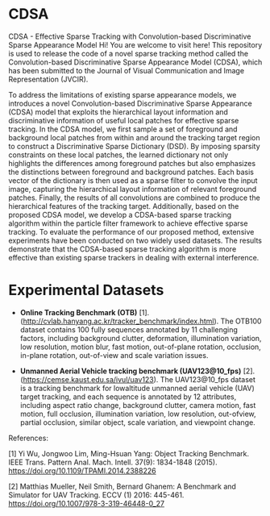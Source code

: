 # CDSA
CDSA - Effective Sparse Tracking with Convolution-based Discriminative Sparse Appearance Model
Hi! You are welcome to visit here! This repository is used to release the code of a novel sparse tracking method called the Convolution-based Discriminative Sparse Appearance Model (CDSA), which has been submitted to the Journal of Visual Communication and Image Representation (JVCIR).

To address the limitations of existing sparse appearance models, we introduces a novel Convolution-based Discriminative Sparse Appearance (CDSA) model that exploits the hierarchical layout information and discriminative information of useful local patches for effective sparse tracking. In the CDSA model, we first sample a set of foreground and background local patches from within and around the tracking target region to construct a Discriminative Sparse Dictionary (DSD). By imposing sparsity constraints on these local patches, the learned dictionary not only highlights the differences among foreground patches but also emphasizes the distinctions between foreground and background patches. Each basis vector of the dictionary is then used as a sparse filter to convolve the input image, capturing the hierarchical layout information of relevant foreground patches. Finally, the results of all convolutions are combined to produce the hierarchical features of the tracking target. Additionally, based on the proposed CDSA model, we develop a CDSA-based sparse tracking algorithm within the particle filter framework to achieve effective sparse tracking. To evaluate the performance of our proposed method, extensive experiments have been conducted on two widely used datasets. The results demonstrate that the CDSA-based sparse tracking algorithm is more effective than existing sparse trackers in dealing with external interference. 

# Experimental Datasets
* **Online Tracking Benchmark (OTB)** [1]. (http://cvlab.hanyang.ac.kr/tracker_benchmark/index.html). The OTB100 dataset contains 100 fully sequences annotated by 11 challenging factors, including background clutter, deformation, illumination variation, low resolution, motion blur, fast motion, out-of-plane rotation, occlusion, in-plane rotation, out-of-view and scale variation issues.

* **Unmanned Aerial Vehicle tracking benchmark (UAV123@10_fps)** [2]. (https://cemse.kaust.edu.sa/ivul/uav123). The UAV123@10_fps dataset is a tracking benchmark for lowaltitude unmanned aerial vehicle (UAV) target tracking, and each sequence is annotated by 12 attributes, including aspect ratio change, background clutter, camera motion, fast motion, full occlusion, illumination variation, low resolution, out-ofview, partial occlusion, similar object, scale variation, and viewpoint change.
 
References:

[1] Yi Wu, Jongwoo Lim, Ming-Hsuan Yang: Object Tracking Benchmark. IEEE Trans. Pattern Anal. Mach. Intell. 37(9): 1834-1848 (2015). https://doi.org/10.1109/TPAMI.2014.2388226

[2] Matthias Mueller, Neil Smith, Bernard Ghanem: A Benchmark and Simulator for UAV Tracking. ECCV (1) 2016: 445-461. https://doi.org/10.1007/978-3-319-46448-0_27
